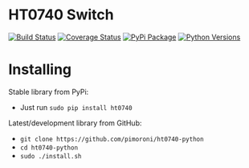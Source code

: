 # HT0740 Switch

[![Build Status](https://travis-ci.com/pimoroni/ht0740-python.svg?branch=master)](https://travis-ci.com/pimoroni/ht0740-python)
[![Coverage Status](https://coveralls.io/repos/github/pimoroni/ht0740-python/badge.svg?branch=master)](https://coveralls.io/github/pimoroni/ht0740-python?branch=master)
[![PyPi Package](https://img.shields.io/pypi/v/ht0740.svg)](https://pypi.python.org/pypi/ht0740)
[![Python Versions](https://img.shields.io/pypi/pyversions/ht0740.svg)](https://pypi.python.org/pypi/ht0740)

# Installing

Stable library from PyPi:

* Just run `sudo pip install ht0740`

Latest/development library from GitHub:

* `git clone https://github.com/pimoroni/ht0740-python`
* `cd ht0740-python`
* `sudo ./install.sh`

